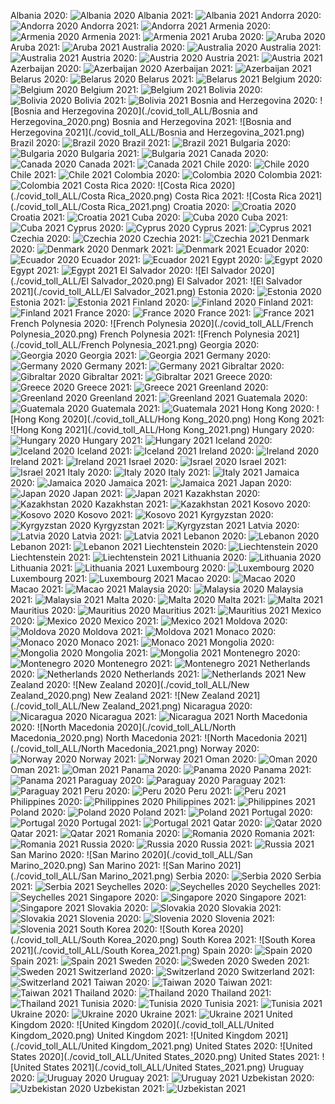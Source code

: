 Albania 2020:
![Albania 2020](./covid_toll_ALL/Albania_2020.png)
Albania 2021:
![Albania 2021](./covid_toll_ALL/Albania_2021.png)
Andorra 2020:
![Andorra 2020](./covid_toll_ALL/Andorra_2020.png)
Andorra 2021:
![Andorra 2021](./covid_toll_ALL/Andorra_2021.png)
Armenia 2020:
![Armenia 2020](./covid_toll_ALL/Armenia_2020.png)
Armenia 2021:
![Armenia 2021](./covid_toll_ALL/Armenia_2021.png)
Aruba 2020:
![Aruba 2020](./covid_toll_ALL/Aruba_2020.png)
Aruba 2021:
![Aruba 2021](./covid_toll_ALL/Aruba_2021.png)
Australia 2020:
![Australia 2020](./covid_toll_ALL/Australia_2020.png)
Australia 2021:
![Australia 2021](./covid_toll_ALL/Australia_2021.png)
Austria 2020:
![Austria 2020](./covid_toll_ALL/Austria_2020.png)
Austria 2021:
![Austria 2021](./covid_toll_ALL/Austria_2021.png)
Azerbaijan 2020:
![Azerbaijan 2020](./covid_toll_ALL/Azerbaijan_2020.png)
Azerbaijan 2021:
![Azerbaijan 2021](./covid_toll_ALL/Azerbaijan_2021.png)
Belarus 2020:
![Belarus 2020](./covid_toll_ALL/Belarus_2020.png)
Belarus 2021:
![Belarus 2021](./covid_toll_ALL/Belarus_2021.png)
Belgium 2020:
![Belgium 2020](./covid_toll_ALL/Belgium_2020.png)
Belgium 2021:
![Belgium 2021](./covid_toll_ALL/Belgium_2021.png)
Bolivia 2020:
![Bolivia 2020](./covid_toll_ALL/Bolivia_2020.png)
Bolivia 2021:
![Bolivia 2021](./covid_toll_ALL/Bolivia_2021.png)
Bosnia and Herzegovina 2020:
![Bosnia and Herzegovina 2020](./covid_toll_ALL/Bosnia and Herzegovina_2020.png)
Bosnia and Herzegovina 2021:
![Bosnia and Herzegovina 2021](./covid_toll_ALL/Bosnia and Herzegovina_2021.png)
Brazil 2020:
![Brazil 2020](./covid_toll_ALL/Brazil_2020.png)
Brazil 2021:
![Brazil 2021](./covid_toll_ALL/Brazil_2021.png)
Bulgaria 2020:
![Bulgaria 2020](./covid_toll_ALL/Bulgaria_2020.png)
Bulgaria 2021:
![Bulgaria 2021](./covid_toll_ALL/Bulgaria_2021.png)
Canada 2020:
![Canada 2020](./covid_toll_ALL/Canada_2020.png)
Canada 2021:
![Canada 2021](./covid_toll_ALL/Canada_2021.png)
Chile 2020:
![Chile 2020](./covid_toll_ALL/Chile_2020.png)
Chile 2021:
![Chile 2021](./covid_toll_ALL/Chile_2021.png)
Colombia 2020:
![Colombia 2020](./covid_toll_ALL/Colombia_2020.png)
Colombia 2021:
![Colombia 2021](./covid_toll_ALL/Colombia_2021.png)
Costa Rica 2020:
![Costa Rica 2020](./covid_toll_ALL/Costa Rica_2020.png)
Costa Rica 2021:
![Costa Rica 2021](./covid_toll_ALL/Costa Rica_2021.png)
Croatia 2020:
![Croatia 2020](./covid_toll_ALL/Croatia_2020.png)
Croatia 2021:
![Croatia 2021](./covid_toll_ALL/Croatia_2021.png)
Cuba 2020:
![Cuba 2020](./covid_toll_ALL/Cuba_2020.png)
Cuba 2021:
![Cuba 2021](./covid_toll_ALL/Cuba_2021.png)
Cyprus 2020:
![Cyprus 2020](./covid_toll_ALL/Cyprus_2020.png)
Cyprus 2021:
![Cyprus 2021](./covid_toll_ALL/Cyprus_2021.png)
Czechia 2020:
![Czechia 2020](./covid_toll_ALL/Czechia_2020.png)
Czechia 2021:
![Czechia 2021](./covid_toll_ALL/Czechia_2021.png)
Denmark 2020:
![Denmark 2020](./covid_toll_ALL/Denmark_2020.png)
Denmark 2021:
![Denmark 2021](./covid_toll_ALL/Denmark_2021.png)
Ecuador 2020:
![Ecuador 2020](./covid_toll_ALL/Ecuador_2020.png)
Ecuador 2021:
![Ecuador 2021](./covid_toll_ALL/Ecuador_2021.png)
Egypt 2020:
![Egypt 2020](./covid_toll_ALL/Egypt_2020.png)
Egypt 2021:
![Egypt 2021](./covid_toll_ALL/Egypt_2021.png)
El Salvador 2020:
![El Salvador 2020](./covid_toll_ALL/El Salvador_2020.png)
El Salvador 2021:
![El Salvador 2021](./covid_toll_ALL/El Salvador_2021.png)
Estonia 2020:
![Estonia 2020](./covid_toll_ALL/Estonia_2020.png)
Estonia 2021:
![Estonia 2021](./covid_toll_ALL/Estonia_2021.png)
Finland 2020:
![Finland 2020](./covid_toll_ALL/Finland_2020.png)
Finland 2021:
![Finland 2021](./covid_toll_ALL/Finland_2021.png)
France 2020:
![France 2020](./covid_toll_ALL/France_2020.png)
France 2021:
![France 2021](./covid_toll_ALL/France_2021.png)
French Polynesia 2020:
![French Polynesia 2020](./covid_toll_ALL/French Polynesia_2020.png)
French Polynesia 2021:
![French Polynesia 2021](./covid_toll_ALL/French Polynesia_2021.png)
Georgia 2020:
![Georgia 2020](./covid_toll_ALL/Georgia_2020.png)
Georgia 2021:
![Georgia 2021](./covid_toll_ALL/Georgia_2021.png)
Germany 2020:
![Germany 2020](./covid_toll_ALL/Germany_2020.png)
Germany 2021:
![Germany 2021](./covid_toll_ALL/Germany_2021.png)
Gibraltar 2020:
![Gibraltar 2020](./covid_toll_ALL/Gibraltar_2020.png)
Gibraltar 2021:
![Gibraltar 2021](./covid_toll_ALL/Gibraltar_2021.png)
Greece 2020:
![Greece 2020](./covid_toll_ALL/Greece_2020.png)
Greece 2021:
![Greece 2021](./covid_toll_ALL/Greece_2021.png)
Greenland 2020:
![Greenland 2020](./covid_toll_ALL/Greenland_2020.png)
Greenland 2021:
![Greenland 2021](./covid_toll_ALL/Greenland_2021.png)
Guatemala 2020:
![Guatemala 2020](./covid_toll_ALL/Guatemala_2020.png)
Guatemala 2021:
![Guatemala 2021](./covid_toll_ALL/Guatemala_2021.png)
Hong Kong 2020:
![Hong Kong 2020](./covid_toll_ALL/Hong Kong_2020.png)
Hong Kong 2021:
![Hong Kong 2021](./covid_toll_ALL/Hong Kong_2021.png)
Hungary 2020:
![Hungary 2020](./covid_toll_ALL/Hungary_2020.png)
Hungary 2021:
![Hungary 2021](./covid_toll_ALL/Hungary_2021.png)
Iceland 2020:
![Iceland 2020](./covid_toll_ALL/Iceland_2020.png)
Iceland 2021:
![Iceland 2021](./covid_toll_ALL/Iceland_2021.png)
Ireland 2020:
![Ireland 2020](./covid_toll_ALL/Ireland_2020.png)
Ireland 2021:
![Ireland 2021](./covid_toll_ALL/Ireland_2021.png)
Israel 2020:
![Israel 2020](./covid_toll_ALL/Israel_2020.png)
Israel 2021:
![Israel 2021](./covid_toll_ALL/Israel_2021.png)
Italy 2020:
![Italy 2020](./covid_toll_ALL/Italy_2020.png)
Italy 2021:
![Italy 2021](./covid_toll_ALL/Italy_2021.png)
Jamaica 2020:
![Jamaica 2020](./covid_toll_ALL/Jamaica_2020.png)
Jamaica 2021:
![Jamaica 2021](./covid_toll_ALL/Jamaica_2021.png)
Japan 2020:
![Japan 2020](./covid_toll_ALL/Japan_2020.png)
Japan 2021:
![Japan 2021](./covid_toll_ALL/Japan_2021.png)
Kazakhstan 2020:
![Kazakhstan 2020](./covid_toll_ALL/Kazakhstan_2020.png)
Kazakhstan 2021:
![Kazakhstan 2021](./covid_toll_ALL/Kazakhstan_2021.png)
Kosovo 2020:
![Kosovo 2020](./covid_toll_ALL/Kosovo_2020.png)
Kosovo 2021:
![Kosovo 2021](./covid_toll_ALL/Kosovo_2021.png)
Kyrgyzstan 2020:
![Kyrgyzstan 2020](./covid_toll_ALL/Kyrgyzstan_2020.png)
Kyrgyzstan 2021:
![Kyrgyzstan 2021](./covid_toll_ALL/Kyrgyzstan_2021.png)
Latvia 2020:
![Latvia 2020](./covid_toll_ALL/Latvia_2020.png)
Latvia 2021:
![Latvia 2021](./covid_toll_ALL/Latvia_2021.png)
Lebanon 2020:
![Lebanon 2020](./covid_toll_ALL/Lebanon_2020.png)
Lebanon 2021:
![Lebanon 2021](./covid_toll_ALL/Lebanon_2021.png)
Liechtenstein 2020:
![Liechtenstein 2020](./covid_toll_ALL/Liechtenstein_2020.png)
Liechtenstein 2021:
![Liechtenstein 2021](./covid_toll_ALL/Liechtenstein_2021.png)
Lithuania 2020:
![Lithuania 2020](./covid_toll_ALL/Lithuania_2020.png)
Lithuania 2021:
![Lithuania 2021](./covid_toll_ALL/Lithuania_2021.png)
Luxembourg 2020:
![Luxembourg 2020](./covid_toll_ALL/Luxembourg_2020.png)
Luxembourg 2021:
![Luxembourg 2021](./covid_toll_ALL/Luxembourg_2021.png)
Macao 2020:
![Macao 2020](./covid_toll_ALL/Macao_2020.png)
Macao 2021:
![Macao 2021](./covid_toll_ALL/Macao_2021.png)
Malaysia 2020:
![Malaysia 2020](./covid_toll_ALL/Malaysia_2020.png)
Malaysia 2021:
![Malaysia 2021](./covid_toll_ALL/Malaysia_2021.png)
Malta 2020:
![Malta 2020](./covid_toll_ALL/Malta_2020.png)
Malta 2021:
![Malta 2021](./covid_toll_ALL/Malta_2021.png)
Mauritius 2020:
![Mauritius 2020](./covid_toll_ALL/Mauritius_2020.png)
Mauritius 2021:
![Mauritius 2021](./covid_toll_ALL/Mauritius_2021.png)
Mexico 2020:
![Mexico 2020](./covid_toll_ALL/Mexico_2020.png)
Mexico 2021:
![Mexico 2021](./covid_toll_ALL/Mexico_2021.png)
Moldova 2020:
![Moldova 2020](./covid_toll_ALL/Moldova_2020.png)
Moldova 2021:
![Moldova 2021](./covid_toll_ALL/Moldova_2021.png)
Monaco 2020:
![Monaco 2020](./covid_toll_ALL/Monaco_2020.png)
Monaco 2021:
![Monaco 2021](./covid_toll_ALL/Monaco_2021.png)
Mongolia 2020:
![Mongolia 2020](./covid_toll_ALL/Mongolia_2020.png)
Mongolia 2021:
![Mongolia 2021](./covid_toll_ALL/Mongolia_2021.png)
Montenegro 2020:
![Montenegro 2020](./covid_toll_ALL/Montenegro_2020.png)
Montenegro 2021:
![Montenegro 2021](./covid_toll_ALL/Montenegro_2021.png)
Netherlands 2020:
![Netherlands 2020](./covid_toll_ALL/Netherlands_2020.png)
Netherlands 2021:
![Netherlands 2021](./covid_toll_ALL/Netherlands_2021.png)
New Zealand 2020:
![New Zealand 2020](./covid_toll_ALL/New Zealand_2020.png)
New Zealand 2021:
![New Zealand 2021](./covid_toll_ALL/New Zealand_2021.png)
Nicaragua 2020:
![Nicaragua 2020](./covid_toll_ALL/Nicaragua_2020.png)
Nicaragua 2021:
![Nicaragua 2021](./covid_toll_ALL/Nicaragua_2021.png)
North Macedonia 2020:
![North Macedonia 2020](./covid_toll_ALL/North Macedonia_2020.png)
North Macedonia 2021:
![North Macedonia 2021](./covid_toll_ALL/North Macedonia_2021.png)
Norway 2020:
![Norway 2020](./covid_toll_ALL/Norway_2020.png)
Norway 2021:
![Norway 2021](./covid_toll_ALL/Norway_2021.png)
Oman 2020:
![Oman 2020](./covid_toll_ALL/Oman_2020.png)
Oman 2021:
![Oman 2021](./covid_toll_ALL/Oman_2021.png)
Panama 2020:
![Panama 2020](./covid_toll_ALL/Panama_2020.png)
Panama 2021:
![Panama 2021](./covid_toll_ALL/Panama_2021.png)
Paraguay 2020:
![Paraguay 2020](./covid_toll_ALL/Paraguay_2020.png)
Paraguay 2021:
![Paraguay 2021](./covid_toll_ALL/Paraguay_2021.png)
Peru 2020:
![Peru 2020](./covid_toll_ALL/Peru_2020.png)
Peru 2021:
![Peru 2021](./covid_toll_ALL/Peru_2021.png)
Philippines 2020:
![Philippines 2020](./covid_toll_ALL/Philippines_2020.png)
Philippines 2021:
![Philippines 2021](./covid_toll_ALL/Philippines_2021.png)
Poland 2020:
![Poland 2020](./covid_toll_ALL/Poland_2020.png)
Poland 2021:
![Poland 2021](./covid_toll_ALL/Poland_2021.png)
Portugal 2020:
![Portugal 2020](./covid_toll_ALL/Portugal_2020.png)
Portugal 2021:
![Portugal 2021](./covid_toll_ALL/Portugal_2021.png)
Qatar 2020:
![Qatar 2020](./covid_toll_ALL/Qatar_2020.png)
Qatar 2021:
![Qatar 2021](./covid_toll_ALL/Qatar_2021.png)
Romania 2020:
![Romania 2020](./covid_toll_ALL/Romania_2020.png)
Romania 2021:
![Romania 2021](./covid_toll_ALL/Romania_2021.png)
Russia 2020:
![Russia 2020](./covid_toll_ALL/Russia_2020.png)
Russia 2021:
![Russia 2021](./covid_toll_ALL/Russia_2021.png)
San Marino 2020:
![San Marino 2020](./covid_toll_ALL/San Marino_2020.png)
San Marino 2021:
![San Marino 2021](./covid_toll_ALL/San Marino_2021.png)
Serbia 2020:
![Serbia 2020](./covid_toll_ALL/Serbia_2020.png)
Serbia 2021:
![Serbia 2021](./covid_toll_ALL/Serbia_2021.png)
Seychelles 2020:
![Seychelles 2020](./covid_toll_ALL/Seychelles_2020.png)
Seychelles 2021:
![Seychelles 2021](./covid_toll_ALL/Seychelles_2021.png)
Singapore 2020:
![Singapore 2020](./covid_toll_ALL/Singapore_2020.png)
Singapore 2021:
![Singapore 2021](./covid_toll_ALL/Singapore_2021.png)
Slovakia 2020:
![Slovakia 2020](./covid_toll_ALL/Slovakia_2020.png)
Slovakia 2021:
![Slovakia 2021](./covid_toll_ALL/Slovakia_2021.png)
Slovenia 2020:
![Slovenia 2020](./covid_toll_ALL/Slovenia_2020.png)
Slovenia 2021:
![Slovenia 2021](./covid_toll_ALL/Slovenia_2021.png)
South Korea 2020:
![South Korea 2020](./covid_toll_ALL/South Korea_2020.png)
South Korea 2021:
![South Korea 2021](./covid_toll_ALL/South Korea_2021.png)
Spain 2020:
![Spain 2020](./covid_toll_ALL/Spain_2020.png)
Spain 2021:
![Spain 2021](./covid_toll_ALL/Spain_2021.png)
Sweden 2020:
![Sweden 2020](./covid_toll_ALL/Sweden_2020.png)
Sweden 2021:
![Sweden 2021](./covid_toll_ALL/Sweden_2021.png)
Switzerland 2020:
![Switzerland 2020](./covid_toll_ALL/Switzerland_2020.png)
Switzerland 2021:
![Switzerland 2021](./covid_toll_ALL/Switzerland_2021.png)
Taiwan 2020:
![Taiwan 2020](./covid_toll_ALL/Taiwan_2020.png)
Taiwan 2021:
![Taiwan 2021](./covid_toll_ALL/Taiwan_2021.png)
Thailand 2020:
![Thailand 2020](./covid_toll_ALL/Thailand_2020.png)
Thailand 2021:
![Thailand 2021](./covid_toll_ALL/Thailand_2021.png)
Tunisia 2020:
![Tunisia 2020](./covid_toll_ALL/Tunisia_2020.png)
Tunisia 2021:
![Tunisia 2021](./covid_toll_ALL/Tunisia_2021.png)
Ukraine 2020:
![Ukraine 2020](./covid_toll_ALL/Ukraine_2020.png)
Ukraine 2021:
![Ukraine 2021](./covid_toll_ALL/Ukraine_2021.png)
United Kingdom 2020:
![United Kingdom 2020](./covid_toll_ALL/United Kingdom_2020.png)
United Kingdom 2021:
![United Kingdom 2021](./covid_toll_ALL/United Kingdom_2021.png)
United States 2020:
![United States 2020](./covid_toll_ALL/United States_2020.png)
United States 2021:
![United States 2021](./covid_toll_ALL/United States_2021.png)
Uruguay 2020:
![Uruguay 2020](./covid_toll_ALL/Uruguay_2020.png)
Uruguay 2021:
![Uruguay 2021](./covid_toll_ALL/Uruguay_2021.png)
Uzbekistan 2020:
![Uzbekistan 2020](./covid_toll_ALL/Uzbekistan_2020.png)
Uzbekistan 2021:
![Uzbekistan 2021](./covid_toll_ALL/Uzbekistan_2021.png)
